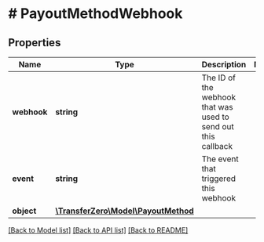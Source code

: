 # # PayoutMethodWebhook

## Properties

Name | Type | Description | Notes
------------ | ------------- | ------------- | -------------
**webhook** | **string** | The ID of the webhook that was used to send out this callback | 
**event** | **string** | The event that triggered this webhook | 
**object** | [**\TransferZero\Model\PayoutMethod**](PayoutMethod.md) |  | 

[[Back to Model list]](../../README.md#documentation-for-models) [[Back to API list]](../../README.md#documentation-for-api-endpoints) [[Back to README]](../../README.md)


